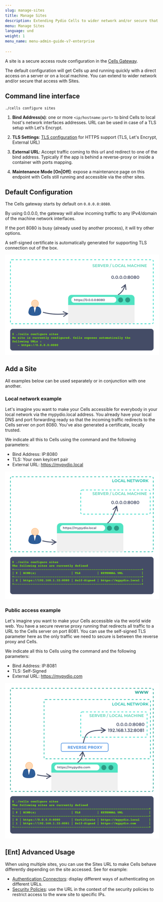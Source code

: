 ```yaml
---
slug: manage-sites
title: Manage Sites
description: Extending Pydio Cells to wider network and/or secure that access with Sites.
menu: Manage Sites
language: und
weight: 1
menu_name: menu-admin-guide-v7-enterprise

---
```

A site is a secure access route configuration in the [Cells Gateway](/cells-v4/admin-guide/quick-start/glossary).

The default configuration will get Cells up and running quickly with a direct access on a server or on a local machine. You can extend to wider network 
and/or secure that access with Sites.

## Command line interface

```
./cells configure sites
```

1. **Bind Address(s)**: one or more `<ip/hostname:port>` to bind Cells to local host's network interfaces addresses. URL can be used in case of a TLS setup with Let's Encrypt.

2. **TLS Settings**: [TLS configuration](https://docs.pydio.com/en/docs/cells/v4/configure-tls) for HTTPS support (TLS, Let's Encrypt, External URL)

3. **External URL**: Accept traffic coming to this url and redirect to one of the bind address.
    Typically if the app is behind a reverse-proxy or inside a container with ports mapping.

4. **Maintenance Mode [On|Off]**: expose a maintenance page on this endpoint with Cells still running and accessible via the other sites.

## Default Configuration

The Cells gateway starts by default on `0.0.0.0:8080`.

By using 0.0.0.0, the gateway will allow incoming traffic to any IPv4/domain of the machine network interfaces.

If the port 8080 is busy (already used by another process), it will try other options.

A self-signed certificate is automatically generated for supporting TLS connection out of the box.

![](../../images/2_running_cells_in_production/01-network-local-machine.png)

## Add a Site

All examples below can be used separately or in conjunction with one another.

### Local network example

Let's imagine you want to make your Cells accessible for everybody in your local network via the mypydio.local address. You already have your local DNS
and port forwarding ready so that the incoming traffic redirects to the Cells server on port 8080. You've also generated a certificate, locally trusted.

We indicate all this to Cells using the command and the following parameters:

  - Bind Address: IP:8080
  - TLS: Your own key/cert pair
  - External URL: https://mypydio.local

![](../../images/2_running_cells_in_production/02-network-local-network.png)

### Public access example

Let's imagine you want to make your Cells accessible via the world wide web. You have a secure reverse proxy running that redirects all traffic to a URL to the
Cells server on port 8081. You can use the self-signed TLS parameter here as the only traffic we need to secure is between the reverse proxy and Cells.

We indicate all this to Cells using the command and the following parameters:

  - Bind Address: IP:8081
  - TLS: Self-Signed
  - External URL: https://mypydio.com

![](../../images/2_running_cells_in_production/03-network-public-access.png)

## [Ent] Advanced Usage

When using multiple sites, you can use the Sites URL to make Cells behave differently depending on the site accessed. See for example:

 - [Authentication Connectors](https://docs.pydio.com/en/docs/cells/v4/ent-using-sso-external-identity-provider): display different ways of authenticating on different URLs.  
 - [Security Policies](https://docs.pydio.com/en/docs/cells/v4/ent-security-policies): use the URL in the context of the security policies to restrict access to the www site to specific IPs.
